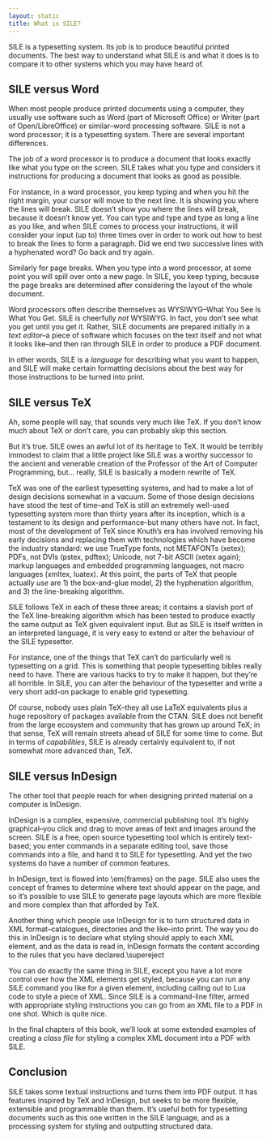 ```yaml
---
layout: static
title: What is SILE?
---
```


SILE is a typesetting system. 
Its job is to produce beautiful printed documents. 
The best way to understand what SILE is and what it does is to compare it to other systems which you may have heard of.

## SILE versus Word

When most people produce printed documents using a computer, they usually use software such as Word (part of Microsoft Office) or Writer (part of Open/LibreOffice) or similar–word processing software. 
SILE is not a word processor; it is a typesetting system. 
There are several important differences.

The job of a word processor is to produce a document that looks exactly like what you type on the screen. 
SILE takes what you type and considers it instructions for producing a document that looks as good as possible.

For instance, in a word processor, you keep typing and when you hit the right margin, your cursor will move to the next line. 
It is showing you where the lines will break. SILE doesn’t show you where the lines will break, because it doesn’t know yet. 
You can type and type and type as long a line as you like, and when SILE comes to process your instructions, it will consider your input (up to) three times over in order to work out how to best to break the lines to form a paragraph.
Did we end two successive lines with a hyphenated word? Go back and try again.

Similarly for page breaks. 
When you type into a word processor, at some point you will spill over onto a new page. 
In SILE, you keep typing, because the page breaks are determined after considering the layout of the whole document.

Word processors often describe themselves as WYSIWYG–What You See Is What You Get. 
SILE is cheerfully *not* WYSIWYG. 
In fact, you don’t see what you get until you get it. 
Rather, SILE documents are prepared initially in a *text editor*–a piece of software which focuses on the text itself and not what it looks like–and then ran through SILE in order to produce a PDF document.

In other words, SILE is a *language* for describing what you want to happen, and SILE will make certain formatting decisions about the best way for those instructions to be turned into print.

## SILE versus TeX

Ah, some people will say, that sounds very much like TeX. 
If you don’t know much about TeX or don’t care, you can probably skip this section.

But it’s true. 
SILE owes an awful lot of its heritage to TeX. 
It would be terribly immodest to claim that a little project like SILE was a worthy successor to the ancient and venerable creation of the Professor of the Art of Computer Programming, but… really, SILE is basically a modern rewrite of TeX.

TeX was one of the earliest typesetting systems, and had to make a lot of design decisions somewhat in a vacuum. 
Some of those design decisions have stood the test of time–and TeX is still an extremely well-used typesetting system more than thirty years after its inception, which is a testament to its design and performance–but many others have not. 
In fact, most of the development of TeX since Knuth’s era has involved removing his early decisions and replacing them with technologies which have become the industry standard: 
we use TrueType fonts, not METAFONTs (xetex); 
PDFs, not DVIs (pstex, pdftex); 
Unicode, not 7-bit ASCII (xetex again); 
markup languages and embedded programming languages, not macro languages (xmltex, luatex).
At this point, the parts of TeX that people actually _use_ are 1) the box-and-glue model, 2) the hyphenation algorithm, and 3) the line-breaking algorithm.

SILE follows TeX in each of these three areas; it contains a slavish port of the TeX line-breaking algorithm which has been tested to produce exactly the same output as TeX given equivalent input. 
But as SILE is itself written in an interpreted language, it is very easy to extend or alter the behaviour of the SILE typesetter.

For instance, one of the things that TeX can’t do particularly well is typesetting on a grid. 
This is something that people typesetting bibles really need to have. 
There are various hacks to try to make it happen, but they’re all horrible. 
In SILE, you can alter the behaviour of the typesetter and write a very short add-on package to enable grid typesetting.

Of course, nobody uses plain TeX–they all use LaTeX equivalents plus a huge repository of packages available from the CTAN. 
SILE does not benefit from the large ecosystem and community that has grown up around TeX; in that sense, TeX will remain streets ahead of SILE for some time to come. 
But in terms of *capabilities*, SILE is already certainly equivalent to, if not somewhat more advanced than, TeX.

## SILE versus InDesign

The other tool that people reach for when designing printed material on a computer is InDesign.

InDesign is a complex, expensive, commercial publishing tool. 
It’s highly graphical–you click and drag to move areas of text and images around the screen. 
SILE is a free, open source typesetting tool which is entirely text-based; you enter commands in a separate editing tool, save those commands into a file, and hand it to SILE for typesetting. 
And yet the two systems do have a number of common features.

In InDesign, text is flowed into \em{frames} on the page. 
SILE also uses the concept of frames to determine where text should appear on the page, and so it’s possible to use SILE to generate page layouts which are more flexible and more complex than that afforded by TeX.

Another thing which people use InDesign for is to turn structured data in XML format–catalogues, directories and the like–into print. 
The way you do this in InDesign is to declare what styling should apply to each XML element, and as the data is read in, InDesign formats the content according to the rules that you have declared.\supereject

You can do exactly the same thing in SILE, except you have a lot more control over how the XML elements get styled, because you can run any SILE command you like for a given element, including calling out to Lua code to style a piece of XML. 
Since SILE is a command-line filter, armed with appropriate styling instructions you can go from an XML file to a PDF in one shot. 
Which is quite nice.

In the final chapters of this book, we’ll look at some extended examples of creating a *class file* for styling a complex XML document into a PDF with SILE.

## Conclusion

SILE takes some textual instructions and turns them into PDF output. 
It has features inspired by TeX and InDesign, but seeks to be more flexible, extensible and programmable than them. 
It’s useful both for typesetting documents such as this one written in the SILE language, and as a processing system for styling and outputting structured data.
